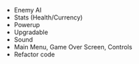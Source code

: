 - Enemy AI
- Stats (Health/Currency)
- Powerup
- Upgradable
- Sound
- Main Menu, Game Over Screen, Controls
- Refactor code